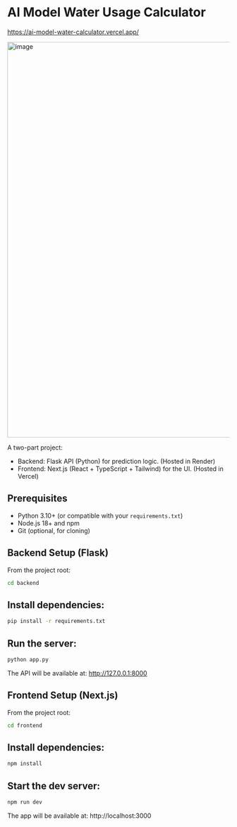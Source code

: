 # AI Model Water Usage Calculator

https://ai-model-water-calculator.vercel.app/

<img width="954" height="894" alt="image" src="https://github.com/user-attachments/assets/72904c16-aef9-42ce-91c3-3c46e5c5b749" />


A two-part project:
- Backend: Flask API (Python) for prediction logic. (Hosted in Render)
- Frontend: Next.js (React + TypeScript + Tailwind) for the UI. (Hosted in Vercel)

## Prerequisites

- Python 3.10+ (or compatible with your `requirements.txt`)
- Node.js 18+ and npm
- Git (optional, for cloning)

## Backend Setup (Flask)
From the project root:
```bash
cd backend
```

## Install dependencies:
```bash
pip install -r requirements.txt
```

## Run the server:
```bash
python app.py     
```
The API will be available at: http://127.0.0.1:8000

## Frontend Setup (Next.js)
From the project root:
```bash
cd frontend
```

## Install dependencies:
```bash
npm install
```

## Start the dev server:
```bash
npm run dev
```

The app will be available at: http://localhost:3000
